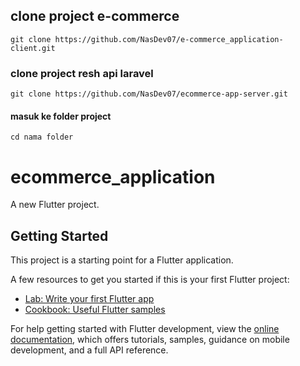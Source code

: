 ## clone project e-commerce

```
git clone https://github.com/NasDev07/e-commerce_application-client.git
```

### clone project resh api laravel

```
git clone https://github.com/NasDev07/ecommerce-app-server.git
```

#### masuk ke folder project

```
cd nama folder
```

# ecommerce_application

A new Flutter project.

## Getting Started

This project is a starting point for a Flutter application.

A few resources to get you started if this is your first Flutter project:

- [Lab: Write your first Flutter app](https://docs.flutter.dev/get-started/codelab)
- [Cookbook: Useful Flutter samples](https://docs.flutter.dev/cookbook)

For help getting started with Flutter development, view the
[online documentation](https://docs.flutter.dev/), which offers tutorials,
samples, guidance on mobile development, and a full API reference.
